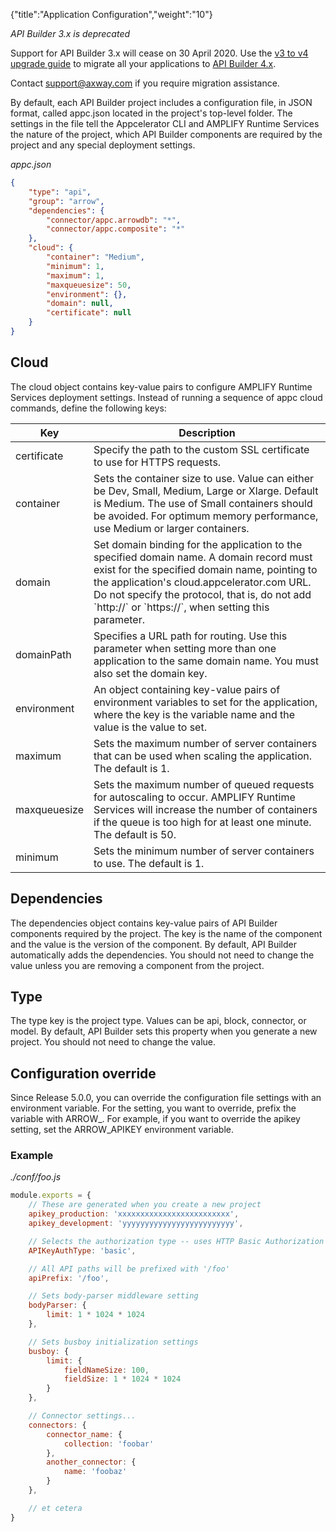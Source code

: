 {"title":"Application Configuration","weight":"10"}

*API Builder 3.x is deprecated*

Support for API Builder 3.x will cease on 30 April 2020. Use the [v3 to v4 upgrade guide](https://docs.axway.com/bundle/API_Builder_4x_allOS_en/page/api_builder_v3_to_v4_upgrade_guide.html) to migrate all your applications to [API Builder 4.x](https://docs.axway.com/bundle/API_Builder_4x_allOS_en/page/api_builder_getting_started_guide.html).

Contact [support@axway.com](mailto:support@axway.com) if you require migration assistance.

By default, each API Builder project includes a configuration file, in JSON format, called appc.json located in the project's top-level folder. The settings in the file tell the Appcelerator CLI and AMPLIFY Runtime Services the nature of the project, which API Builder components are required by the project and any special deployment settings.

*appc.json*

```json
{
    "type": "api",
    "group": "arrow",
    "dependencies": {
        "connector/appc.arrowdb": "*",
        "connector/appc.composite": "*"
    },
    "cloud": {
        "container": "Medium",
        "minimum": 1,
        "maximum": 1,
        "maxqueuesize": 50,
        "environment": {},
        "domain": null,
        "certificate": null
    }
}
```

## Cloud

The cloud object contains key-value pairs to configure AMPLIFY Runtime Services deployment settings. Instead of running a sequence of appc cloud commands, define the following keys:

| Key | Description |
| --- | --- |
| certificate | Specify the path to the custom SSL certificate to use for HTTPS requests. |
| container | Sets the container size to use. Value can either be Dev, Small, Medium, Large or Xlarge. Default is Medium. The use of Small containers should be avoided. For optimum memory performance, use Medium or larger containers. |
| domain | Set domain binding for the application to the specified domain name. A domain record must exist for the specified domain name, pointing to the application's cloud.appcelerator.com URL. Do not specify the protocol, that is, do not add \`http://\` or \`https://\`, when setting this parameter. |
| domainPath | Specifies a URL path for routing. Use this parameter when setting more than one application to the same domain name. You must also set the domain key. |
| environment | An object containing key-value pairs of environment variables to set for the application, where the key is the variable name and the value is the value to set. |
| maximum | Sets the maximum number of server containers that can be used when scaling the application. The default is 1. |
| maxqueuesize | Sets the maximum number of queued requests for autoscaling to occur. AMPLIFY Runtime Services will increase the number of containers if the queue is too high for at least one minute. The default is 50. |
| minimum | Sets the minimum number of server containers to use. The default is 1. |

## Dependencies

The dependencies object contains key-value pairs of API Builder components required by the project. The key is the name of the component and the value is the version of the component. By default, API Builder automatically adds the dependencies. You should not need to change the value unless you are removing a component from the project.

## Type

The type key is the project type. Values can be api, block, connector, or model. By default, API Builder sets this property when you generate a new project. You should not need to change the value.

## Configuration override

Since Release 5.0.0, you can override the configuration file settings with an environment variable. For the setting, you want to override, prefix the variable with ARROW\_. For example, if you want to override the apikey setting, set the ARROW\_APIKEY environment variable.

### Example

*./conf/foo.js*

```javascript
module.exports = {
    // These are generated when you create a new project
    apikey_production: 'xxxxxxxxxxxxxxxxxxxxxxxxx',
    apikey_development: 'yyyyyyyyyyyyyyyyyyyyyyyyy',

    // Selects the authorization type -- uses HTTP Basic Authorization by default
    APIKeyAuthType: 'basic',

    // All API paths will be prefixed with '/foo'
    apiPrefix: '/foo',

    // Sets body-parser middleware setting
    bodyParser: {
        limit: 1 * 1024 * 1024
    },

    // Sets busboy initialization settings
    busboy: {
        limit: {
            fieldNameSize: 100,
            fieldSize: 1 * 1024 * 1024
        }
    },

    // Connector settings...
    connectors: {
        connector_name: {
            collection: 'foobar'
        },
        another_connector: {
            name: 'foobaz'
        }
    },

    // et cetera
}
```
